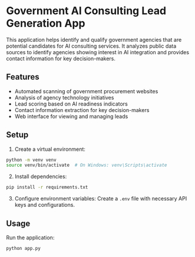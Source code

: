 # Government AI Consulting Lead Generation App

This application helps identify and qualify government agencies that are potential candidates for AI consulting services. It analyzes public data sources to identify agencies showing interest in AI integration and provides contact information for key decision-makers.

## Features

- Automated scanning of government procurement websites
- Analysis of agency technology initiatives
- Lead scoring based on AI readiness indicators
- Contact information extraction for key decision-makers
- Web interface for viewing and managing leads

## Setup

1. Create a virtual environment:
```bash
python -m venv venv
source venv/bin/activate  # On Windows: venv\Scripts\activate
```

2. Install dependencies:
```bash
pip install -r requirements.txt
```

3. Configure environment variables:
Create a `.env` file with necessary API keys and configurations.

## Usage

Run the application:
```bash
python app.py
```
